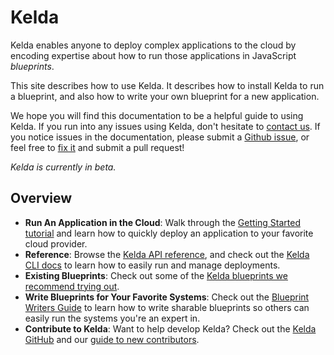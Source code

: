 # Kelda

Kelda enables anyone to deploy complex applications to the cloud
by encoding expertise about how to run those applications in JavaScript
_blueprints_.

This site describes how to use Kelda. It describes how to
install Kelda to run a blueprint, and also how to write your own blueprint
for a new application.

We hope you will find this documentation to be a helpful guide to
using Kelda.  If you run into any issues using Kelda,
don't hesitate to
[contact us](http://kelda.io/#contact). If you notice
issues in the documentation, please submit a
[Github issue](https://github.com/kelda/kelda/issues/new),
or feel free to
[fix it](https://github.com/kelda/kelda/tree/master/docs)
and submit a pull request!

*Kelda is currently in beta.*

## Overview

* **Run An Application in the Cloud**: Walk through the [Getting Started tutorial](#installing-kelda)
and learn how to quickly deploy an application to your favorite cloud provider.
* **Reference**: Browse the [Kelda API reference](#kelda-js-api-documentation),
and check out the [Kelda CLI docs](#kelda-cli) to learn how to easily run and
manage deployments.
* **Existing Blueprints**: Check out some of the [Kelda blueprints we recommend
trying out](#blueprint-library).
* **Write Blueprints for Your Favorite Systems**: Check out the
[Blueprint Writers Guide](#blueprint-writers-guide) to learn how to write
sharable blueprints so others can easily run the systems you're an expert in.
* **Contribute to Kelda**: Want to help develop Kelda? Check out the
[Kelda GitHub](https://github.com/kelda/kelda) and our
[guide to new contributors](#developing-kelda).
